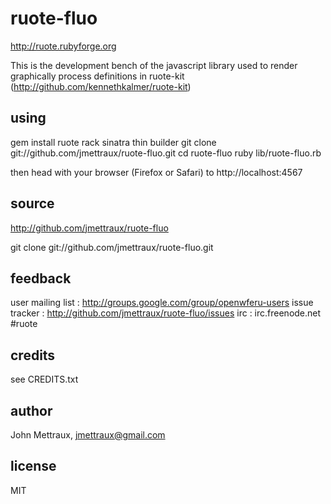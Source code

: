 
# ruote-fluo

http://ruote.rubyforge.org

This is the development bench of the javascript library used to render graphically process definitions in ruote-kit (http://github.com/kennethkalmer/ruote-kit)


## using

  gem install ruote rack sinatra thin builder
  git clone git://github.com/jmettraux/ruote-fluo.git
  cd ruote-fluo
  ruby lib/ruote-fluo.rb

then head with your browser (Firefox or Safari) to http://localhost:4567


## source

http://github.com/jmettraux/ruote-fluo

  git clone git://github.com/jmettraux/ruote-fluo.git


## feedback

user mailing list :  http://groups.google.com/group/openwferu-users
issue tracker :      http://github.com/jmettraux/ruote-fluo/issues
irc :                irc.freenode.net #ruote


## credits

see CREDITS.txt


## author

John Mettraux, jmettraux@gmail.com


## license

MIT


